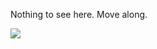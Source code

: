Nothing to see here. Move along.

![](http://28.media.tumblr.com/tumblr_lh52r8FFry1qhwx3io1_500.gif)

